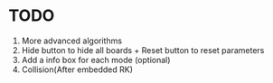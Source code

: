 # TODO 
1. More advanced algorithms
2. Hide button to hide all boards + Reset button to reset parameters
3. Add a info box for each mode (optional)
4. Collision(After embedded RK)



